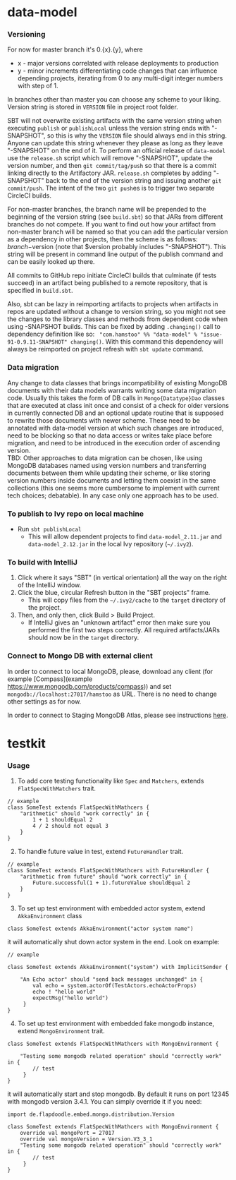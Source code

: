 # data-model
### Versioning
For now for master branch it's 0.{x}.{y}, where
* x - major versions correlated with release deployments to production
* y - minor increments differentiating code changes that can influence depending projects, iterating from 0 to any 
multi-digit integer numbers with step of 1.

In branches other than master you can choose any scheme to your liking. Version string is stored in `VERSION` file in
project root folder. 

SBT will not overwrite existing artifacts with the same version string when executing `publish` or `publishLocal` unless
the version string ends with "-SNAPSHOT", so this is why the `VERSION` file should always end in this string.  Anyone
can update this string whenever they please as long as they leave "-SNAPSHOT" on the end of it.  To perform an official
release of `data-model` use the `release.sh` script which will remove "-SNAPSHOT", update the version number, and then
`git commit/tag/push` so that there is a commit linking directly to the Artifactory JAR.  `release.sh`
completes by adding "-SNAPSHOT" back to the end of the version string and issuing another `git commit/push`.  The
intent of the two `git push`es is to trigger two separate CircleCI builds.

For non-master branches, the branch name will be prepended to the beginning of the version string (see `build.sbt`) so
that JARs from different branches do not compete.  If you want to find out how your 
artifact from non-master branch will be named so that you can add the particular version as a dependency in other 
projects, then the scheme is as follows: $branch-$version (note that $version probably includes "-SNAPSHOT"). This
string will be present in command line output of the publish command and can be easily looked up there.

All commits to GitHub repo initiate CircleCI builds that culminate (if tests succeed) in an artifact being published to 
a remote repository, that is specified in `build.sbt`.

Also, sbt can be lazy in reimporting artifacts to projects when artifacts in repos are updated without a change to 
version string, so you might not see the changes to the library classes and methods from dependent code when using 
-SNAPSHOT builds. This can be fixed by adding `.changing()` call to dependency definition like so: ```
"com.hamstoo" %% "data-model" % "issue-91-0.9.11-SNAPSHOT" changing()```. With this command this 
dependency will always be reimported on project refresh with `sbt update` command.

### Data migration
Any change to data classes that brings incompatibility of existing MongoDB documents with their data models warrants 
writing some data migration code. Usually this takes the form of DB calls in `Mongo{Datatype}Dao` classes that are 
executed at class init once and consist of a check for older versions in currently connected DB and an optional update 
routine that is supposed to rewrite those documents with newer scheme. These need to be annotated with data-model 
version at which such changes are introduced, need to be blocking so that no data access or writes take place before 
migration, and need to be introduced in the execution order of ascending version.  
TBD: Other approaches to data migration can be chosen, like using MongoDB databases named using version numbers and 
transferring documents between them while updating their scheme, or like storing version numbers inside documents and
letting them coexist in the same collections (this one seems more cumbersome to implement with current tech choices;
debatable). In any case only one approach has to be used.

### To publish to Ivy repo on local machine
* Run `sbt publishLocal`
  * This will allow dependent projects to find `data-model_2.11.jar` and `data-model_2.12.jar` in the local Ivy 
  repository (`~/.ivy2`).

### To build with IntelliJ
1. Click where it says "SBT" (in vertical orientation) all the way on the right of the IntelliJ window.
2. Click the blue, circular Refresh button in the "SBT projects" frame.
    * This will copy files from the `~/.ivy2/cache` to the `target` directory of the project. 
3. Then, and only then, click Build > Build Project.
    * If IntelliJ gives an "unknown artifact" error then make sure you performed the first two steps correctly. All 
    required artifacts/JARs should now be in the `target` directory.

### Connect to Mongo DB with external client
In order to connect to local MongoDB, please, download any client (for example 
[Compass](example https://www.mongodb.com/products/compass)) and set `mongodb://localhost:27017/hamstoo` as URL. There 
is no need to change other settings as for now.

In order to connect to Staging MongoDB Atlas, please see instructions 
[here](https://cloud.mongodb.com/v2/59a86128d383ad301cf45981#clusters/connect?clusterId=mongo-cluster-useast1).
# testkit
### Usage
1. To add core testing functionality like `Spec` and `Matchers`, extends `FlatSpecWithMatchers` trait.
```
// example 
class SomeTest extends FlatSpecWithMathcers {
    "arithmetic" should "work correctly" in {
        1 + 1 shouldEqual 2
        4 / 2 should not equal 3
    }
}
```
2. To handle future value in test, extend `FutureHandler` trait.
```
// example
class SomeTest extends FlatSpecWithMathcers with FutureHandler {
    "arithmetic from future" should "work correctly" in {
        Future.successful(1 + 1).futureValue shouldEqual 2
    }
}
```
3. To set up test environment with embedded actor system, extend `AkkaEnvironment` class
```
class SomeTest extends AkkaEnvironment("actor system name")
```
it will automatically shut down actor system in the end. Look on example:
```
// example

class SomeTest extends AkkaEnvironment("system") with ImplicitSender {

    "An Echo actor" should "send back messages unchanged" in {
        val echo = system.actorOf(TestActors.echoActorProps)
        echo ! "hello world"
        expectMsg("hello world")
     }   
}
```
4. To set up test environment with embedded fake mongodb instance, extend `MongoEnvironment` trait.
```
class SomeTest extends FlatSpecWithMathcers with MongoEnvironment {

    "Testing some mongodb related operation" should "correctly work" in {
        // test
     }   
}
```
it will automatically start and stop mongodb. By default it runs on port 12345 with mongodb version 3.4.1.
You can simply override it if you need:
```
import de.flapdoodle.embed.mongo.distribution.Version

class SomeTest extends FlatSpecWithMathcers with MongoEnvironment {
    override val mongoPort = 27017
    override val mongoVersion = Version.V3_3_1
    "Testing some mongodb related operation" should "correctly work" in {
        // test
     }   
}
```